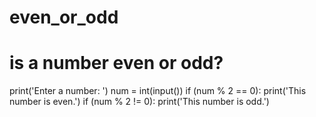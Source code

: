 # even_or_odd
# is a number even or odd?

print('Enter a number: ')
num = int(input())
if (num % 2 == 0):
  print('This number is even.')
if (num % 2 != 0):
  print('This number is odd.')
